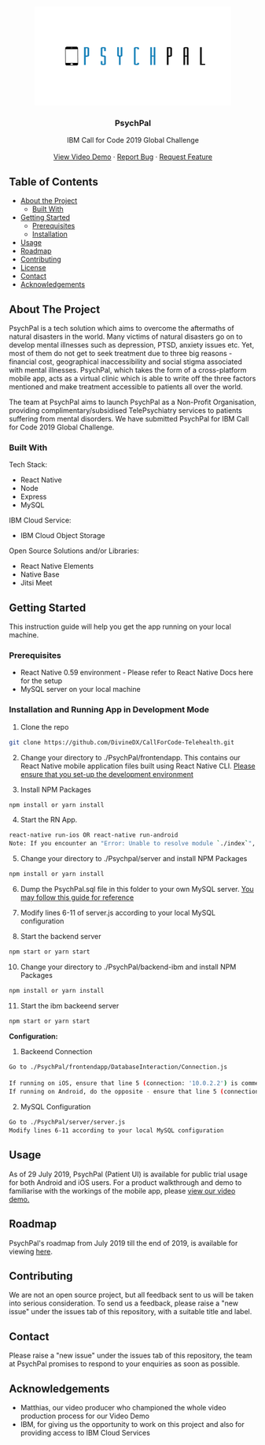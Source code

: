 <!-- PROJECT LOGO -->
<br />
<p align="center">
  <a href="https://github.com/othneildrew/Best-README-Template">
    <img src="frontendapp/src/Images/psychpal.jpg" width="400" height="200">
  </a>

  <h3 align="center">PsychPal</h3>

  <p align="center">
    IBM Call for Code 2019 Global Challenge
    <br />
    <br />
    <a href="https://www.youtube.com/watch?v=IZW6IxCt-XQ&feature=youtu.be">View Video Demo</a>
    ·
    <a href="https://github.com/DivineDX/CallForCode-Telehealth/issues">Report Bug</a>
    ·
    <a href="https://github.com/DivineDX/CallForCode-Telehealth/issues">Request Feature</a>
  </p>
</p>



<!-- TABLE OF CONTENTS -->
## Table of Contents

* [About the Project](#about-the-project)
  * [Built With](#built-with)
* [Getting Started](#getting-started)
  * [Prerequisites](#prerequisites)
  * [Installation](#installation)
* [Usage](#usage)
* [Roadmap](#roadmap)
* [Contributing](#contributing)
* [License](#license)
* [Contact](#contact)
* [Acknowledgements](#acknowledgements)



<!-- ABOUT THE PROJECT -->
## About The Project

PsychPal is a tech solution which aims to overcome the aftermaths of natural disasters in the world. Many victims of natural disasters go on to develop mental illnesses such as depression, PTSD, anxiety issues etc. Yet, most of them do not get to seek treatment due to three big reasons - financial cost, geographical inaccessibility and social stigma associated with mental illnesses. PsychPal, which takes the form of a cross-platform mobile app, acts as a virtual clinic which is able to write off the three factors mentioned and make treatment accessible to patients all over the world. 

The team at PsychPal aims to launch PsychPal as a Non-Profit Organisation, providing complimentary/subsidised TelePsychiatry services to patients suffering from mental disorders. We have submitted PsychPal for IBM Call for Code 2019 Global Challenge.

### Built With

Tech Stack:
* React Native
* Node
* Express
* MySQL

IBM Cloud Service:
* IBM Cloud Object Storage

Open Source Solutions and/or Libraries:
* React Native Elements
* Native Base
* Jitsi Meet

<!-- GETTING STARTED -->
## Getting Started

This instruction guide will help you get the app running on your local machine.

### Prerequisites

* React Native 0.59 environment - Please refer to React Native Docs here for the setup
* MySQL server on your local machine

### Installation and Running App in Development Mode

1. Clone the repo
```sh
git clone https://github.com/DivineDX/CallForCode-Telehealth.git
```
2. Change your directory to ./PsychPal/frontendapp. This contains our React Native mobile application files built using React Native CLI.  <a href="https://facebook.github.io/react-native/docs/getting-started.html">Please ensure that you set-up the development environment</a>

3. Install NPM Packages
```sh
npm install or yarn install
```
4. Start the RN App.
```sh
react-native run-ios OR react-native run-android
Note: If you encounter an "Error: Unable to resolve module `./index`", open a new, seperate window and run react-native start -- --reset-cache first before react-native run-ios or react-native run-android
```
5. Change your directory to ./Psychpal/server and install NPM Packages
```sh
npm install or yarn install
```

6. Dump the PsychPal.sql file in this folder to your own MySQL server. <a href="https://alvinalexander.com/blog/post/mysql/how-restore-mysql-database-from-backup-file">You may follow this guide for reference</a>

8. Modify lines 6-11 of server.js according to your local MySQL configuration

9. Start the backend server 
```sh
npm start or yarn start
```

10. Change your directory to ./PsychPal/backend-ibm and install NPM Packages
```sh
npm install or yarn install
```
11. Start the ibm backeend server 
```sh
npm start or yarn start
```

<b>Configuration:</b>
1. Backeend Connection
```sh
Go to ./PsychPal/frontendapp/DatabaseInteraction/Connection.js

If running on iOS, ensure that line 5 (connection: '10.0.2.2') is commented out and line 6 (connection: 'localhost') is uncommented out
If running on Android, do the opposite - ensure that line 5 (connection: '10.0.2.2') is uncommented out and line 6 (connection: 'localhost') is commented out
```

2. MySQL Configuration
```sh
Go to ./PsychPal/server/server.js
Modify lines 6-11 according to your local MySQL configuration
```

<!-- USAGE EXAMPLES -->
## Usage

As of 29 July 2019, PsychPal (Patient UI) is available for public trial usage for both Android and iOS users. For a product walkthrough and demo to familiarise with the workings of the mobile app, please <a href="https://www.youtube.com/watch?v=IZW6IxCt-XQ&feature=youtu.be">view our video demo.</a>


<!-- ROADMAP -->
## Roadmap

PsychPal's roadmap from July 2019 till the end of 2019, is available for viewing <a href="https://github.com/DivineDX/PsychPal/blob/workingApp/PsychPalRoadmap.png">here</a>.

<!-- CONTRIBUTING -->
## Contributing

We are not an open source project, but all feedback sent to us will be taken into serious consideration. 
To send us a feedback, please raise a "new issue" under the issues tab of this repository, with a suitable title and label.

<!-- CONTACT -->
## Contact

Please raise a "new issue" under the issues tab of this repository, the team at PsychPal promises to respond to your enquiries as soon as possible.


<!-- ACKNOWLEDGEMENTS -->
## Acknowledgements

* Matthias, our video producer who championed the whole video production process for our Video Demo
* IBM, for giving us the opportunity to work on this project and also for providing access to IBM Cloud Services
